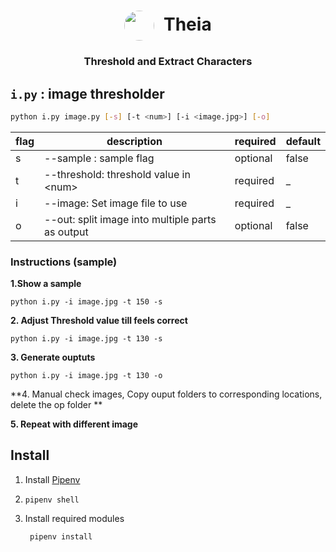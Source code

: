<div align="center">

<h1><img src="https://www.greekmythology.com/images/mythology/thea_26.jpg" width=48 style="border-radius: 50%;vertical-align:middle; margin-right: 8px;"> Theia</h1>

<div>
	<h3>
	Threshold and Extract Characters</h3>
</div>
</div>


## `i.py` : image thresholder

```bash
python i.py image.py [-s] [-t <num>] [-i <image.jpg>] [-o]
```

| flag | description | required | default |
|------|--------------|---------|---------|
| s | --sample : sample flag  | optional | false |
| t | --threshold: threshold value in &lt;num&gt; | required | _ |
| i | --image: Set image file to use | required  | _ |
| o | --out: split image into multiple parts as output | optional  | false |


### Instructions (sample)


**1.Show a sample**

    python i.py -i image.jpg -t 150 -s

**2. Adjust Threshold value till feels correct**

    python i.py -i image.jpg -t 130 -s

**3. Generate ouptuts**

    python i.py -i image.jpg -t 130 -o

**4. Manual check images, Copy ouput folders to corresponding locations, delete the op folder **

**5. Repeat with different image**



## Install

1. Install [Pipenv](https://github.com/pypa/pipenv)
2.     pipenv shell
3. Install required modules

        pipenv install 
